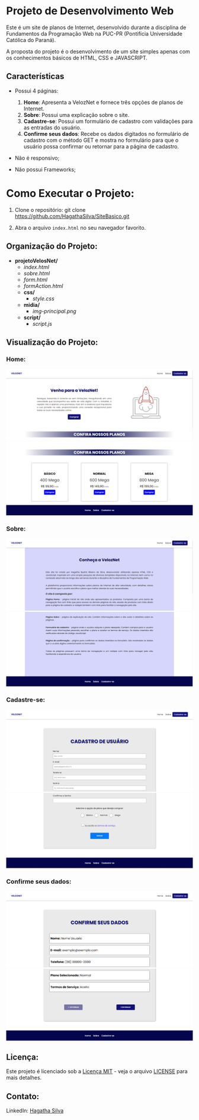 
# Projeto de Desenvolvimento Web

Este é um site de planos de Internet, desenvolvido durante a disciplina de Fundamentos da Programação Web na PUC-PR (Pontifícia Universidade Católica do Paraná).

A proposta do projeto é o desenvolvimento de um site simples apenas com os conhecimentos básicos de HTML, CSS e JAVASCRIPT.

## Características

- Possui 4 páginas:
  1. **Home**: Apresenta a VelozNet e fornece três opções de planos de Internet.
  2. **Sobre**: Possui uma explicação sobre o site.
  3. **Cadastre-se**: Possui um formulário de cadastro com validações para as entradas do usuário.
  4. **Confirme seus dados**: Recebe os dados digitados no formulário de cadastro com o método GET e mostra no formulário para que o usuário possa confirmar ou retornar para a página de cadastro.

- Não é responsivo;
- Não possui Frameworks;

# Como Executar o Projeto:

1. Clone o repositório: 
git clone https://github.com/HagathaSilva/SiteBasico.git

3. Abra o arquivo `index.html` no seu navegador favorito.

## Organização do Projeto:

- **projetoVelosNet/**
  - *index.html*
  - *sobre.html*
  - *form.html*
  - *formAction.html*
  - **css/**
    - *style.css*
  - **midia/**
    - *img-principal.png*
  - **script/**
    - *script.js*
   
## Visualização do Projeto:
### Home:

![Screenshot Página Home1](screenshotsProjeto/home1.png)
![Screenshot Página Home2](screenshotsProjeto/home2.png)

### Sobre:

![Screenshot Página Sobre1](screenshotsProjeto/sobre1.png)
![Screenshot Página Sobre2](screenshotsProjeto/sobre2.png)

### Cadastre-se: 

![Screenshot Página Cadastro1](screenshotsProjeto/cadastro1.png)
![Screenshot Página Cadastro2](screenshotsProjeto/cadastro2.png)

### Confirme seus dados:

![Screenshot Página Confirmação1](screenshotsProjeto/confirmacao1.png)
![Screenshot Página Confirmação2](screenshotsProjeto/confirmacao2.png)

## Licença:

Este projeto é licenciado sob a [Licença MIT](./LICENSE) - veja o arquivo [LICENSE](./LICENSE) para mais detalhes.

## Contato:

LinkedIn: [Hagatha Silva](www.linkedin.com/in/hagatha-byatriz-ribeiro-da-silva)

